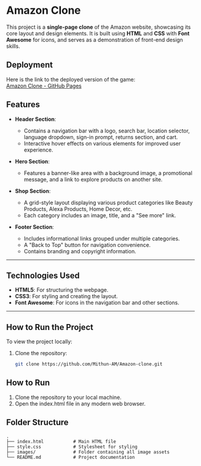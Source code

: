 # Amazon Clone

This project is a **single-page clone** of the Amazon website, showcasing its core layout and design elements. It is built using **HTML** and **CSS** with **Font Awesome** for icons, and serves as a demonstration of front-end design skills.

## Deployment

Here is the link to the deployed version of the game:  
[Amazon Clone - GitHub Pages](https://mithun-am.github.io/Amazon-clone/)

## Features

- **Header Section**:
  - Contains a navigation bar with a logo, search bar, location selector, language dropdown, sign-in prompt, returns section, and cart.
  - Interactive hover effects on various elements for improved user experience.

- **Hero Section**:
  - Features a banner-like area with a background image, a promotional message, and a link to explore products on another site.

- **Shop Section**:
  - A grid-style layout displaying various product categories like Beauty Products, Alexa Products, Home Decor, etc.
  - Each category includes an image, title, and a "See more" link.

- **Footer Section**:
  - Includes informational links grouped under multiple categories.
  - A "Back to Top" button for navigation convenience.
  - Contains branding and copyright information.

---

## Technologies Used

- **HTML5**: For structuring the webpage.
- **CSS3**: For styling and creating the layout.
- **Font Awesome**: For icons in the navigation bar and other sections.

---

## How to Run the Project

To view the project locally:

1. Clone the repository:
   ```bash
   git clone https://github.com/Mithun-AM/Amazon-clone.git

## How to Run
1. Clone the repository to your local machine.
2. Open the index.html file in any modern web browser.

## Folder Structure

```plaintext
.
├── index.html           # Main HTML file
├── style.css            # Stylesheet for styling
├── images/              # Folder containing all image assets
└── README.md            # Project documentation